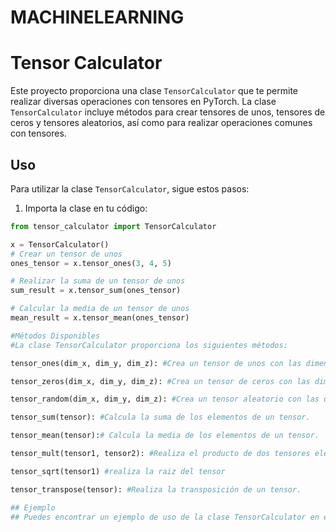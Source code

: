 ﻿# MACHINELEARNING
 # Tensor Calculator

Este proyecto proporciona una clase `TensorCalculator` que te permite realizar diversas operaciones con tensores en PyTorch. La clase `TensorCalculator` incluye métodos para crear tensores de unos, tensores de ceros y tensores aleatorios, así como para realizar operaciones comunes con tensores.

## Uso

Para utilizar la clase `TensorCalculator`, sigue estos pasos:

1. Importa la clase en tu código:

```python
from tensor_calculator import TensorCalculator

x = TensorCalculator()
# Crear un tensor de unos
ones_tensor = x.tensor_ones(3, 4, 5)

# Realizar la suma de un tensor de unos
sum_result = x.tensor_sum(ones_tensor)

# Calcular la media de un tensor de unos
mean_result = x.tensor_mean(ones_tensor)

#Métodos Disponibles
#La clase TensorCalculator proporciona los siguientes métodos:

tensor_ones(dim_x, dim_y, dim_z): #Crea un tensor de unos con las dimensiones especificadas.

tensor_zeros(dim_x, dim_y, dim_z): #Crea un tensor de ceros con las dimensiones especificadas.

tensor_random(dim_x, dim_y, dim_z): #Crea un tensor aleatorio con las dimensiones especificadas.

tensor_sum(tensor): #Calcula la suma de los elementos de un tensor.

tensor_mean(tensor):# Calcula la media de los elementos de un tensor.

tensor_mult(tensor1, tensor2): #Realiza el producto de dos tensores elemento por elemento.

tensor_sqrt(tensor1) #realiza la raiz del tensor

tensor_transpose(tensor): #Realiza la transposición de un tensor.

## Ejemplo
## Puedes encontrar un ejemplo de uso de la clase TensorCalculator en el archivo example.py en este repositorio.
